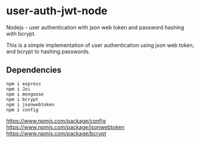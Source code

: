 # user-auth-jwt-node
Nodejs - user authentication with json web token and password hashing with bcrypt.

This is a simple implementation of user authentication using json web token, and bcrypt to hashing passwords.

## Dependencies
```
npm i express
npm i Joi
npm i mongoose
npm i bcrypt 
npm i jsonwebtoken
npm i config

```

https://www.npmjs.com/package/config
https://www.npmjs.com/package/jsonwebtoken
https://www.npmjs.com/package/bcrypt
